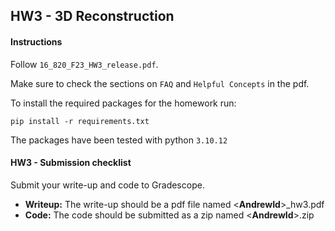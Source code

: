 ## HW3 - 3D Reconstruction

#### Instructions

Follow `16_820_F23_HW3_release.pdf`.

Make sure to check the sections on `FAQ` and `Helpful Concepts` in the pdf.

To install the required packages for the homework run:

```
pip install -r requirements.txt
```

The packages have been tested with python `3.10.12`

#### HW3 - Submission checklist

Submit your write-up and code to Gradescope.

* **Writeup:** The write-up should be a pdf file named \<**AndrewId**\>_hw3.pdf
* **Code:** The code should be submitted as a zip named \<**AndrewId**\>.zip 

